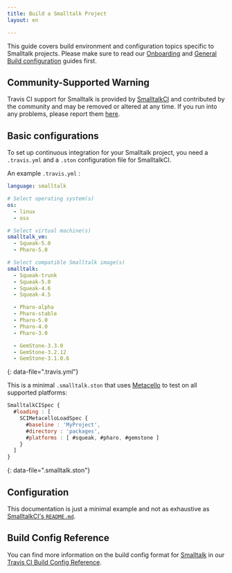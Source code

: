 ```yaml
---
title: Build a Smalltalk Project
layout: en

---
```



This guide covers build environment and configuration topics specific to Smalltalk
projects. Please make sure to read our
[Onboarding](/user/onboarding/) and
[General Build configuration](/user/customizing-the-build/) guides first.

## Community-Supported Warning

Travis CI support for Smalltalk is provided by [SmalltalkCI](https://github.com/hpi-swa/smalltalkCI) and contributed by the community and may be removed or altered at any time. If you run into any problems, please report them [here](https://github.com/hpi-swa/smalltalkCI/issues).

## Basic configurations

To set up continuous integration for your Smalltalk project, you need a `.travis.yml` and a `.ston` configuration file for SmalltalkCI.

An example `.travis.yml` :

```yaml
language: smalltalk

# Select operating system(s)
os:
  - linux
  - osx

# Select virtual machine(s)
smalltalk_vm:
  - Squeak-5.0
  - Pharo-5.0

# Select compatible Smalltalk image(s)
smalltalk:
  - Squeak-trunk
  - Squeak-5.0
  - Squeak-4.6
  - Squeak-4.5

  - Pharo-alpha
  - Pharo-stable
  - Pharo-5.0
  - Pharo-4.0
  - Pharo-3.0

  - GemStone-3.3.0
  - GemStone-3.2.12
  - GemStone-3.1.0.6
```
{: data-file=".travis.yml"}

This is a minimal `.smalltalk.ston` that uses  [Metacello](https://github.com/dalehenrich/metacello-work) to test on all supported platforms:

```javascript
SmalltalkCISpec {
  #loading : [
    SCIMetacelloLoadSpec {
      #baseline : 'MyProject',
      #directory : 'packages',
      #platforms : [ #squeak, #pharo, #gemstone ]
    }
  ]
}
```
{: data-file=".smalltalk.ston"}

## Configuration

This documentation is just a minimal example and not as exhaustive as [SmalltalkCI's `README.md`](https://github.com/hpi-swa/smalltalkCI#templates).

## Build Config Reference

You can find more information on the build config format for [Smalltalk](https://config.travis-ci.com/ref/language/smalltalk) in our [Travis CI Build Config Reference](https://config.travis-ci.com/).
